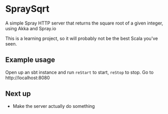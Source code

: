 # SpraySqrt

A simple Spray HTTP server that returns the square root of a given integer, using Akka and Spray.io

This is a learning project, so it will probably not be the best Scala you've seen.

## Example usage

Open up an sbt instance and run `reStart` to start, `reStop` to stop. Go to http://localhost:8080

## Next up

 * Make the server actually do something
 

